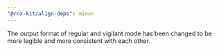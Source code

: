 ```yaml
---
"@rnx-kit/align-deps": minor
---
```


The output format of regular and vigilant mode has been changed to be more legible and more consistent with each other.
